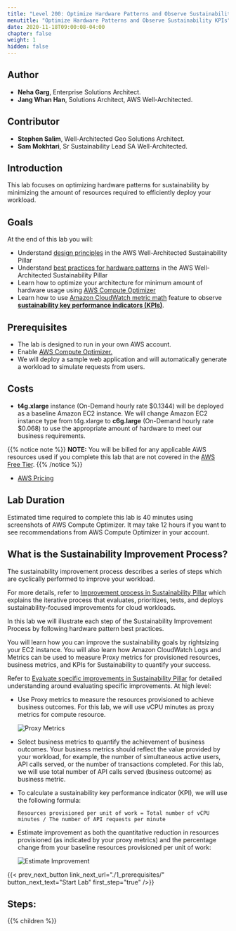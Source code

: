 ```yaml
---
title: "Level 200: Optimize Hardware Patterns and Observe Sustainability KPIs"
menutitle: "Optimize Hardware Patterns and Observe Sustainability KPIs"
date: 2020-11-18T09:00:08-04:00
chapter: false
weight: 1
hidden: false
---
```

## Author

- **Neha Garg**, Enterprise Solutions Architect.
- **Jang Whan Han**, Solutions Architect, AWS Well-Architected.

## Contributor
- **Stephen Salim**, Well-Architected Geo Solutions Architect.
- **Sam Mokhtari**, Sr Sustainability Lead SA Well-Architected.

## Introduction

This lab focuses on optimizing hardware patterns for sustainability by minimizing the amount of resources required to efficiently deploy your workload.

## Goals
At the end of this lab you will:

* Understand [design principles](https://docs.aws.amazon.com/wellarchitected/latest/sustainability-pillar/design-principles-for-sustainability-in-the-cloud.html) in the AWS Well-Architected Sustainability Pillar 
* Understand [best practices for hardware patterns](https://docs.aws.amazon.com/wellarchitected/latest/sustainability-pillar/hardware-patterns.html) in the AWS Well-Architected Sustainability Pillar
* Learn how to optimize your architecture for minimum amount of hardware usage using [AWS Compute Optimizer](https://aws.amazon.com/aws-cost-management/aws-cost-optimization/right-sizing/)
* Learn how to use [Amazon CloudWatch  metric math](https://docs.aws.amazon.com/AmazonCloudWatch/latest/monitoring/using-metric-math.html) feature to observe **[sustainability key performance indicators (KPIs)](https://docs.aws.amazon.com/wellarchitected/latest/sustainability-pillar/evaluate-specific-improvements.html#key-performance-indicators)**. 

## Prerequisites

* The lab is designed to run in your own AWS account.
* Enable [AWS Compute Optimizer.](https://aws.amazon.com/compute-optimizer/) 
* We will deploy a sample web application and will automatically generate a workload  to simulate requests from users.

## Costs
* **t4g.xlarge** instance (On-Demand hourly rate $0.1344) will be deployed as a baseline Amazon EC2 instance. We will change Amazon EC2 instance type from t4g.xlarge to **c6g.large** (On-Demand hourly rate $0.068) to use the appropriate amount of hardware to meet our business requirements.

{{% notice note %}}
**NOTE:** You will be billed for any applicable AWS resources used if you complete this lab that are not covered in the [AWS Free Tier](https://aws.amazon.com/free/).
{{% /notice %}}
* [AWS Pricing](https://aws.amazon.com/pricing/)

## Lab Duration
Estimated time required to complete this lab is 40 minutes using screenshots of AWS Compute Optimizer.
It may take 12 hours if you want to see recommendations from AWS Compute Optimizer in your account. 

## What is the Sustainability Improvement Process?
The sustainability improvement process describes a series of steps which are cyclically performed to improve your workload.

For more details, refer to [Improvement process in Sustainability Pillar](https://docs.aws.amazon.com/wellarchitected/latest/sustainability-pillar/improvement-process.html) which explains the iterative process that evaluates, prioritizes, tests, and deploys sustainability-focused improvements for cloud workloads.

In this lab we will illustrate each step of the Sustainability Improvement Process by following hardware pattern best practices.

You will learn how you can improve the sustainability goals by rightsizing your EC2 instance. You will also learn how Amazon CloudWatch Logs and Metrics can be used to measure Proxy metrics for provisioned resources, business metrics, and KPIs for Sustainability to quantify your success.

Refer to [Evaluate specific improvements in Sustainability Pillar](https://docs.aws.amazon.com/wellarchitected/latest/sustainability-pillar/evaluate-specific-improvements.html) for detailed understanding around evaluating specific improvements. At high level:
* Use Proxy metrics to measure the resources provisioned to achieve business outcomes. For this lab, we will use vCPU minutes as proxy metrics for compute resource.

  ![Proxy Metrics](/Sustainability/300_optimize_data_pattern_using_redshift_data_sharing/lab-0/images/proxy_metrics_type.png?classes=lab_picture_small)

* Select business metrics to quantify the achievement of business outcomes. Your business metrics should reflect the value provided by your workload, for example, the number of simultaneous active users, API calls served, or the number of transactions completed. For this lab, we will use total number of API calls served (business outcome) as business metric.

* To calculate a sustainability key performance indicator (KPI), we will use the following formula:

    ```
    Resources provisioned per unit of work = Total number of vCPU minutes / The number of API requests per minute
    ```

* Estimate improvement as both the quantitative reduction in resources provisioned (as indicated by your proxy metrics) and the percentage change from your baseline resources provisioned per unit of work:

    ![Estimate Improvement](/Sustainability/200_optimize_hardware_patterns_observe_sustainability_KPIs/Images/section0/EstimateImprovement.png?classes=lab_picture_small)


{{< prev_next_button link_next_url="./1_prerequisites/" button_next_text="Start Lab" first_step="true" />}}

## Steps:
{{% children  %}}
